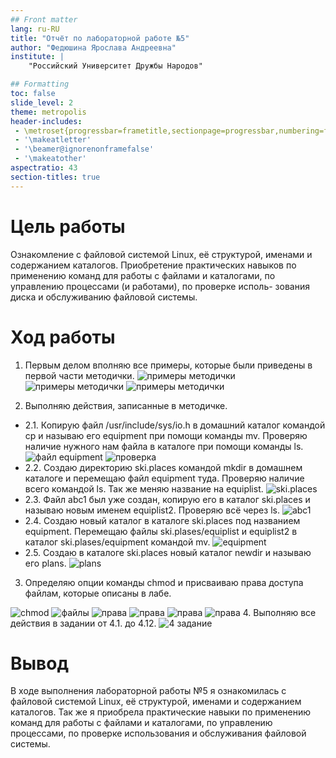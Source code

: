 ```yaml
---
## Front matter
lang: ru-RU
title: "Отчёт по лабораторной работе №5"
author: "Федюшина Ярослава Андреевна"
institute: |
	"Российский Университет Дружбы Народов"

## Formatting
toc: false
slide_level: 2
theme: metropolis
header-includes: 
 - \metroset{progressbar=frametitle,sectionpage=progressbar,numbering=fraction}
 - '\makeatletter'
 - '\beamer@ignorenonframefalse'
 - '\makeatother'
aspectratio: 43
section-titles: true
---
```


# Цель работы

Ознакомление с файловой системой Linux, её структурой, именами и содержанием каталогов. Приобретение практических навыков по применению команд для работы с файлами и каталогами, по управлению процессами (и работами), по проверке исполь- зования диска и обслуживанию файловой системы.
# Ход работы

1. Первым делом вполняю все примеры, которые были приведены в первой части методички.
![примеры методички](image/1.png)
![примеры методички](image/2.png)
![примеры методички](image/3.png)

2. Выполняю действия, записанные в методичке.
- 2.1. Копирую файл /usr/include/sys/io.h в домашний каталог командой cp и называю его equipment при помощи команды mv. Проверяю наличие нужного нам файла в каталоге при помощи команды ls.
![файл equipment](image/4.png)
![проверка](image/5.png)
- 2.2. Создаю директорию ski.places командой mkdir в домашнем каталоге и перемещаю файл equipment туда. Проверяю наличие всего командой ls. Так же меняю название на equiplist.
![ski.places](image/6.png)
- 2.3. Файл abc1 был уже создан, копирую его в каталог ski.places и называю новым именем equiplist2. Проверяю всё через ls.
![abc1](image/7.png)
- 2.4. Создаю новый каталог в каталоге ski.places под названием equipment. Перемещаю файлы ski.plases/equiplist и equiplist2 в каталог ski.plases/equipment командой mv.
![equipment](image/8.png)
- 2.5. Создаю в каталоге ski.places новый каталог newdir и называю его plans.
![plans](image/9.png)
3. Определяю опции команды chmod и присваиваю права доступа файлам, которые описаны в лабе.

![chmod](image/10.png)
![файлы](image/11.png)
![права](image/12.png)
![права](image/13.png)
![права](image/14.png)
![права](image/15.png)
4. Выполняю все действия в задании от 4.1. до 4.12.
![4 задание](image/16.png)

# Вывод

В ходе выполнения лабораторной работы №5 я ознакомилась с файловой системой Linux, её структурой, именами и содержанием каталогов. Так же я приобрела практические навыки по применению команд для работы с файлами и каталогами, по управлению процессами, по проверке использования и обслуживания файловой системы.

